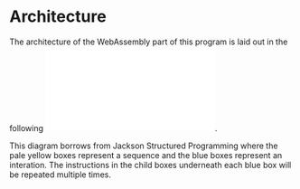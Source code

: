 # Architecture

The architecture of the WebAssembly part of this program is laid out in the following ![block diagram](/chriswhealy/sha256/img/sha256.pdf).

This diagram borrows from Jackson Structured Programming where the pale yellow boxes represent a sequence and the blue boxes represent an interation.
The instructions in the child boxes underneath each blue box will be repeated multiple times.

